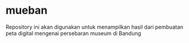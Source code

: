 # mueban
Repository ini akan digunakan untuk menampilkan hasil dari pembuatan peta digital mengenai persebaran museum di Bandung
